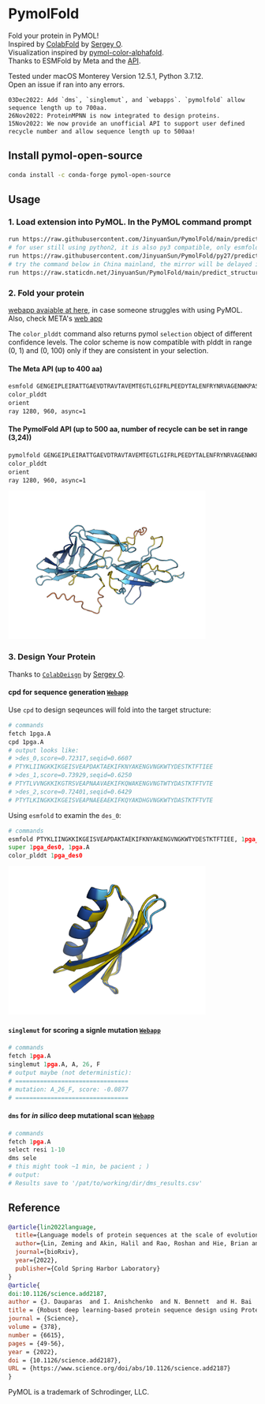 # PymolFold

Fold your protein in PyMOL!  
Inspired by [ColabFold](https://github.com/sokrypton/ColabFold) by [Sergey O](https://github.com/sokrypton).  
Visualization inspired by [pymol-color-alphafold](https://github.com/cbalbin-bio/pymol-color-alphafold).  
Thanks to ESMFold by Meta and the [API](https://esmatlas.com/about#api).  

Tested under macOS Monterey Version 12.5.1, Python 3.7.12.  
Open an issue if ran into any errors.  

```git
03Dec2022: Add `dms`, `singlemut`, and `webapps`. `pymolfold` allow sequence length up to 700aa.
26Nov2022: ProteinMPNN is now integrated to design proteins.
15Nov2022: We now provide an unofficial API to support user defined recycle number and allow sequence length up to 500aa!
```

## Install pymol-open-source

```bash
conda install -c conda-forge pymol-open-source
```

## Usage

### 1. Load extension into PyMOL. In the PyMOL command prompt

```bash
run https://raw.githubusercontent.com/JinyuanSun/PymolFold/main/predict_structure.py
# for user still using python2, it is also py3 compatible, only esmfold supports.
run https://raw.githubusercontent.com/JinyuanSun/PymolFold/py27/predict_structure.py
# try the command below in China mainland, the mirror will be delayed if modifications were just made, download the file to your computer and install it is always a good idea:
run https://raw.staticdn.net/JinyuanSun/PymolFold/main/predict_structure.py
```

### 2. Fold your protein  

[webapp avaiable at here](http://103.79.77.89:8501/), in case someone struggles with using PyMOL.  
Also, check META's [web app](https://esmatlas.com/resources?action=fold)

The `color_plddt` command also returns pymol `selection` object of different confidence levels. The color scheme is now compatible with plddt in range (0, 1) and (0, 100) only if they are consistent in your selection.

#### The Meta API (up to 400 aa)  

```bash
esmfold GENGEIPLEIRATTGAEVDTRAVTAVEMTEGTLGIFRLPEEDYTALENFRYNRVAGENWKPASTVIYVGGTYARLCAYAPYNSVEFKNSSLKTEAGLTMQTYAAEKDMRFAVSGGDEVWKKTPTANFELKRAYARLVLSVVRDATYPNTCKITKAKIEAFTGNIITANTVDISTGTEGSGTQTPQYIHTVTTGLKDGFAIGLPQQTFSGGVVLTLTVDGMEYSVTIPANKLSTFVRGTKYIVSLAVKGGKLTLMSDKILIDKDWAEVQTGTGGSGDDYDTSFN, test
color_plddt
orient 
ray 1280, 960, async=1
```

#### The PymolFold API (up to 500 aa, number of recycle can be set in range (3,24))

```bash
pymolfold GENGEIPLEIRATTGAEVDTRAVTAVEMTEGTLGIFRLPEEDYTALENFRYNRVAGENWKPASTVIYVGGTYARLCAYAPYNSVEFKNSSLKTEAGLTMQTYAAEKDMRFAVSGGDEVWKKTPTANFELKRAYARLVLSVVRDATYPNTCKITKAKIEAFTGNIITANTVDISTGTEGSGTQTPQYIHTVTTGLKDGFAIGLPQQTFSGGVVLTLTVDGMEYSVTIPANKLSTFVRGTKYIVSLAVKGGKLTLMSDKILIDKDWAEVQTGTGGSGDDYDTSFN, 4, test
color_plddt
orient 
ray 1280, 960, async=1
```

<img src="./img/esmfold.png" width="400">
<!-- ![Screenshot0](img/esmfold.png) -->

### 3. Design Your Protein

Thanks to [`ColabDeisgn`](https://github.com/sokrypton/ColabDesign) by [Sergey O](https://github.com/sokrypton).  

#### cpd for sequence generation [`Webapp`](http://103.79.77.89:8501/Protein_Design)

Use `cpd` to design seqeunces will fold into the target structure:

```bash
# commands
fetch 1pga.A
cpd 1pga.A
# output looks like:
# >des_0,score=0.72317,seqid=0.6607
# PTYKLIINGKKIKGEISVEAPDAKTAEKIFKNYAKENGVNGKWTYDESTKTFTIEE
# >des_1,score=0.73929,seqid=0.6250
# PTYTLVVNGKKIKGTRSVEAPNAAVAEKIFKQWAKENGVNGTWTYDASTKTFTVTE
# >des_2,score=0.72401,seqid=0.6429
# PTYTLKINGKKIKGEISVEAPNAEEAEKIFKQYAKDHGVNGKWTYDASTKTFTVTE
```

Using `esmfold` to examin the `des_0`:

```python
# commands
esmfold PTYKLIINGKKIKGEISVEAPDAKTAEKIFKNYAKENGVNGKWTYDESTKTFTIEE, 1pga_des0
super 1pga_des0, 1pga.A
color_plddt 1pga_des0
```

<img src="./img/des_demo.png" width="400">
<!-- ![Screenshot1](img/des_demo.png) -->

#### `singlemut` for scoring a signle mutation [`Webapp`](http://103.79.77.89:8501/Single_Point_Mutation)

```python
# commands
fetch 1pga.A
singlemut 1pga.A, A, 26, F
# output maybe (not deterministic):
# ================================
# mutation: A_26_F, score: -0.0877
# ================================
```

#### `dms` for *in silico* deep mutational scan [`Webapp`](http://103.79.77.89:8501/Deep_Mutation_Scan)

```python
# commands
fetch 1pga.A
select resi 1-10
dms sele
# this might took ~1 min, be pacient ; )
# output:
# Results save to '/pat/to/working/dir/dms_results.csv'
```

## Reference

```bibtex
@article{lin2022language,
  title={Language models of protein sequences at the scale of evolution enable accurate structure prediction},
  author={Lin, Zeming and Akin, Halil and Rao, Roshan and Hie, Brian and Zhu, Zhongkai and Lu, Wenting and dos Santos Costa, Allan and Fazel-Zarandi, Maryam and Sercu, Tom and Candido, Sal and others},
  journal={bioRxiv},
  year={2022},
  publisher={Cold Spring Harbor Laboratory}
}
@article{
doi:10.1126/science.add2187,
author = {J. Dauparas  and I. Anishchenko  and N. Bennett  and H. Bai  and R. J. Ragotte  and L. F. Milles  and B. I. M. Wicky  and A. Courbet  and R. J. de Haas  and N. Bethel  and P. J. Y. Leung  and T. F. Huddy  and S. Pellock  and D. Tischer  and F. Chan  and B. Koepnick  and H. Nguyen  and A. Kang  and B. Sankaran  and A. K. Bera  and N. P. King  and D. Baker },
title = {Robust deep learning-based protein sequence design using ProteinMPNN},
journal = {Science},
volume = {378},
number = {6615},
pages = {49-56},
year = {2022},
doi = {10.1126/science.add2187},
URL = {https://www.science.org/doi/abs/10.1126/science.add2187}
}

```

PyMOL is a trademark of Schrodinger, LLC.
